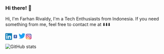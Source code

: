 ### Hi there! 👋

</p>  Hi, I'm Farhan Rivaldy, I'm a Tech Enthusiasts from Indonesia. 
If you need something from me, feel free to contact me at ⬇️⬇️⬇️
</p>

<a href="https://www.linkedin.com/in/farhanrivaldy">
<img align="left" alt="Farhan Rivaldy | LinkedIn" width="21px" src="https://raw.githubusercontent.com/HaradaKumiko/HaradaKumiko/main/assets/Linkedin.png" />
</a>

<a href="https://https://www.facebook.com/han.rivaldy.5">
  <img align="left" alt="Farhan Rivaldy | Facebook" width="21px" src="https://raw.githubusercontent.com/HaradaKumiko/HaradaKumiko/main/assets/facebook.png" />
</a>

<a href="https://twitter.com/farhanrivaldy_">
  <img align="left" alt="Farhan Rivaldy | Twitter" width="21px" src="https://raw.githubusercontent.com/HaradaKumiko/HaradaKumiko/main/assets/twitter.png" />
</a>

<a href="https://www.instagram.com/hann.desu.neee">
<img align="left" alt="Farhan Rivaldy | Instagram" width="21px" src="https://raw.githubusercontent.com/HaradaKumiko/HaradaKumiko/main/assets/instagram.png" />
</a>

<br> <br>
![GitHub stats](https://github-readme-stats.vercel.app/api?username=HaradaKumiko&count_private=true&show_icons=true&include_all_commits=true&theme=material-palenight)
